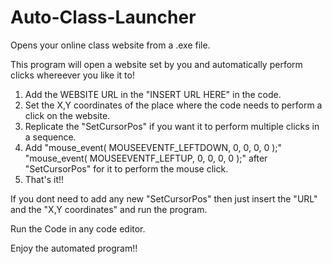# Auto-Class-Launcher
Opens your online class website from a .exe file.

This program will open a website set by you and automatically perform clicks whereever you like it to!
1. Add the WEBSITE URL in the "INSERT URL HERE" in the code.
2. Set the X,Y coordinates of the place where the code needs to perform a click on the website.
3. Replicate the "SetCursorPos" if you want it to perform multiple clicks in a sequence.
4. Add "mouse_event( MOUSEEVENTF_LEFTDOWN, 0, 0, 0, 0 );"  "mouse_event( MOUSEEVENTF_LEFTUP, 0, 0, 0, 0 );" after "SetCursorPos" for it to perform the mouse click.
5. That's it!!

If you dont need to add any new "SetCursorPos" then just insert the "URL" and the "X,Y coordinates" and run the program.

Run the Code in any code editor.

Enjoy the automated program!!
